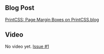 ## Blog Post

[PrintCSS: Page Margin Boxes on PrintCSS.blog](https://medium.com/printcss/printcss-page-margin-boxes-9b89d3428cf5)

## Video

No video yet. [Issue #1](https://github.com/azettl/printcss.examples/issues/1)

